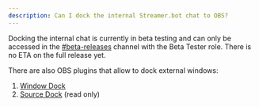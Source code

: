 ```yaml
---
description: Can I dock the internal Streamer.bot chat to OBS?
---
```


Docking the internal chat is currently in beta testing and can only be accessed in the [#beta-releases](<https://discord.com/channels/834650675224248362/989593865013055648/1294689469156425880>) channel with the Beta Tester role. There is no ETA on the full release yet.


There are also OBS plugins that allow to dock external windows:
1. [Window Dock](<https://obsproject.com/forum/resources/window-dock.2005/>)
2. [Source Dock](<https://obsproject.com/forum/resources/source-dock.1317/>) (read only)


